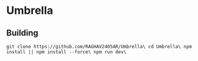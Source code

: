 # Umbrella

## Building

``
git clone https://github.com/RAGHAV2405AR/Umbrella\
cd Umbrella\
npm install || npm install --force\
npm run dev\
``
